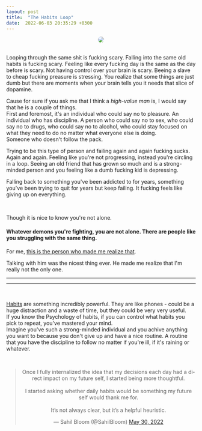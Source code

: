 ```yaml
---
layout: post
title:  "The Habits Loop"
date:  2022-06-03 20:35:29 +0300
---
```


<center>
<img style = "border-radius: 40px;" src = "https://4.bp.blogspot.com/-TqaMm_Mbnqs/W22gr172q2I/AAAAAAAANH4/kA58ebPJuXsLl-JGfTTA8yN-JUY2fzrUACLcBGAs/s640/main-qimg-75a21e64de01b16213b26bdc7ac25b03.png">
</center>
<br>

Looping through the same shit is fucking scary. Falling into the same old habits is fucking scary. Feeling like every fucking day is the same as the day before is scary. Not having control over your brain is scary. Beeing a slave to cheap fucking preasure is stressing. You realize that some things are just dumb but there are moments when your brain tells you it needs that slice of dopamine. 

Cause for sure if you ask me that I think a _high-value man_ is, I would say that he is a couple of things.  
First and foremost, it's an individual who could say no to pleasure. An individual who has discipline. A person who could say no to sex, who could say no to drugs, who could say no to alcohol, who could stay focused on what they need to do no matter what everyone else is doing.  
Someone who doesn't follow the pack.  

Trying to be this type of person and failing again and again fucking sucks. Again and again. Feeling like you're not progressing, instead you're circling in a loop. Seeing an old friend that has grown so much and is a strong-minded person and you feeling like a dumb fucking kid is depressing.  

Falling back to something you've been addicted to for years, something you've been trying to quit for years but keep failing. It fucking feels like giving up on everything.

<br>

Though it is nice to know you're not alone.  

#### Whatever demons you're fighting, you are not alone. There are people like you struggling with the same thing.  

For me, [this is the person who made me realize that](https://www.instagram.com/mc.pavlidis/).

Talking with him was the nicest thing ever. He made me realize that I'm really not the only one. 

---  
---

<br>

[Habits](https://en.wikipedia.org/wiki/Habit) are something incredibly powerful. They are like phones - could be a huge distraction and a waste of time, but they could be very very useful.  
If you know the Psychology of habits, if you can control what habits you pick to repeat, you've mastered your mind.  
Imagine you've such a strong-minded individual and you achive anything you want to because you don't give up and have a nice routine. A routine that you have the discipline to follow no matter if you're ill, if it's raining or whatever.  

<br>

<center>
<blockquote class="twitter-tweet"><p lang="en" dir="ltr">Once I fully internalized the idea that my decisions each day had a direct impact on my future self, I started being more thoughtful.<br><br>I started asking whether daily habits would be something my future self would thank me for.<br><br>It’s not always clear, but it’s a helpful heuristic.</p>&mdash; Sahil Bloom (@SahilBloom) <a href="https://twitter.com/SahilBloom/status/1531404188617478145?ref_src=twsrc%5Etfw">May 30, 2022</a></blockquote> <script async src="https://platform.twitter.com/widgets.js" charset="utf-8"></script>
</center>
